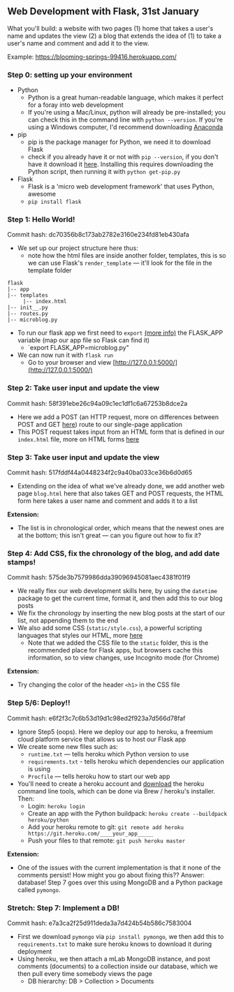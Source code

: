 ## Web Development with Flask, 31st January

What you'll build: a website with two pages (1) home that takes a user's name and updates the view (2) a blog that extends the idea of (1) to take a user's name and comment and add it to the view.

Example: https://blooming-springs-99416.herokuapp.com/

### Step 0: setting up your environment

- Python
  - Python is a great human-readable language, which makes it perfect for a foray into web development
  - If you're using a Mac/Linux, python will already be pre-installed; you can check this in the command line with `python --version`. If you're using a Windows computer, I'd recommend downloading [Anaconda](https://anaconda.org/anaconda/python)
- pip
  - pip is the package manager for Python, we need it to download Flask
  - check if you already have it or not with `pip --version`, if you don't have it download it [here](https://pip.pypa.io/en/stable/installing/). Installing this requires downloading the Python script, then running it with `python get-pip.py`
- Flask
  - Flask is a 'micro web development framework' that uses Python, awesome
  - `pip install flask`
 
### Step 1: Hello World!
Commit hash: dc70356b8c173ab2782e3160e234fd81eb430afa

- We set up our project structure here thus:
  - note how the html files are inside another folder, templates, this is so we can use Flask's `render_template` — it'll look for the file in the template folder

```
flask
|-- app
|-- templates
     |-- index.html
|-- init__.py
|-- routes.py
|-- microblog.py
```

- To run our flask app we first need to `export` [(more info)](https://stackoverflow.com/questions/7328223/unix-export-command) the FLASK_APP variable (map our app file so Flask can find it)
  - `export FLASK_APP=microblog.py"
- We can now run it with `flask run`
  - Go to your browser and view [http://127.0.0.1:5000/](http://127.0.0.1:5000/)
  
### Step 2: Take user input and update the view
Commit hash: 58f391ebe26c94a09c1ec1df1c6a67253b8dce2a

- Here we add a POST (an HTTP request, more on differences between POST and GET [here](https://www.w3schools.com/tags/ref_httpmethods.asp)) route to our single-page application
- This POST request takes input from an HTML form that is defined in our `index.html` file, more on HTML forms [here](https://www.w3schools.com/html/html_forms.asp)

### Step 3: Take user input and update the view
Commit hash: 517fddf44a0448234f2c9a40ba033ce36b6d0d65

- Extending on the idea of what we've already done, we add another web page `blog.html` here that also takes GET and POST requests, the HTML form here takes a user name and comment and adds it to a list

__Extension:__
- The list is in chronological order, which means that the newest ones are at the bottom; this isn't great — can you figure out how to fix it?

### Step 4: Add CSS, fix the chronology of the blog, and add date stamps!
Commit hash: 575de3b7579986dda39096945081aec4381f01f9

- We really flex our web development skills here, by using the `datetime` package to get the current time, format it, and then add this to our blog posts
- We fix the chronology by inserting the new blog posts at the start of our list, not appending them to the end
- We also add some CSS (`static/style.css`), a powerful scripting languages that styles our HTML, more [here](https://www.w3schools.com/css/)
  - Note that we added the CSS file to the `static` folder, this is the recommended place for Flask apps, but browsers cache this information, so to view changes, use Incognito mode (for Chrome)

__Extension:__
- Try changing the color of the header `<h1>` in the CSS file

### Step 5/6: Deploy!!
Commit hash: e6f2f3c7c6b53d19d1c98ed2f923a7d566d78faf

- Ignore Step5 (oops). Here we deploy our app to heroku, a freemium cloud platform service that allows us to host our Flask app
- We create some new files such as:
  - `runtime.txt` — tells heroku which Python version to use
  - `requirements.txt` - tells heroku which dependencies our application is using
  - `Procfile` — tells heroku how to start our web app
- You'll need to create a heroku account and [download](https://devcenter.heroku.com/articles/heroku-cli#download-and-install) the heroku command line tools, which can be done via Brew / heroku's installer. Then:
  - Login: `heroku login`
  - Create an app with the Python buildpack: `heroku create --buildpack heroku/python`
  - Add your heroku remote to git: `git remote add heroku https://git.heroku.com/____your_app_____`
  - Push your files to that remote: `git push heroku master`
  
__Extension:__
- One of the issues with the current implementation is that it none of the comments persist! How might you go about fixing this?? Answer: database! Step 7 goes over this using MongoDB and a Python package called `pymongo`.
  
### Stretch: Step 7: Implement a DB!
Commit hash: e7a3ca2f25d911deda3a7d424b54b586c7583004

- First we download `pymongo` via `pip install pymongo`, we then add this to `requirements.txt` to make sure heroku knows to download it during deployment 
- Using heroku, we then attach a mLab MongoDB instance, and post comments (documents) to a collection inside our database, which we then pull every time somebody views the page    
  - DB hierarchy: DB > Collection > Documents

